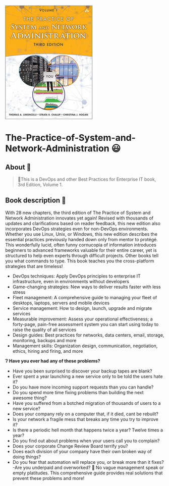 ![github_cover_banner](https://github.com/BongOwethu/The-Practice-of-System-and-Network-Administration/blob/main/system%20and%20networks%20admin%20banner.jpeg)
# The-Practice-of-System-and-Network-Administration 😃
## About 📜
> 🖤This is a DevOps and other Best Practices for Enterprise IT book, 3rd Edition, Volume 1.

## Book description 📑
With 28 new chapters, the third edition of The Practice of System and Network Administration innovates yet again! Revised with thousands of updates and clarifications based on reader feedback, this new edition also incorporates DevOps strategies even for non-DevOps environments.
Whether you use Linux, Unix, or Windows, this new edition describes the essential practices previously handed down only from mentor to protégé. This wonderfully lucid, often funny cornucopia of information introduces beginners to advanced frameworks valuable for their entire career, yet is structured to help even experts through difficult projects.
Other books tell you what commands to type. This book teaches you the cross-platform strategies that are timeless!

- DevOps techniques: Apply DevOps principles to enterprise IT infrastructure, even in environments without developers
- Game-changing strategies: New ways to deliver results faster with less stress
- Fleet management: A comprehensive guide to managing your fleet of desktops, laptops, servers and mobile devices
- Service management: How to design, launch, upgrade and migrate services
- Measurable improvement: Assess your operational effectiveness; a forty-page, pain-free assessment system you can start using today to raise the quality of all services
- Design guides: Best practices for networks, data centers, email, storage, monitoring, backups and more
- Management skills: Organization design, communication, negotiation, ethics, hiring and firing, and more

**❔ Have you ever had any of these problems?**
- Have you been surprised to discover your backup tapes are blank?
- Ever spent a year launching a new service only to be told the users hate it?
- Do you have more incoming support requests than you can handle?
- Do you spend more time fixing problems than building the next awesome thing?
- Have you suffered from a botched migration of thousands of users to a new service?
- Does your company rely on a computer that, if it died, cant be rebuilt?
- Is your network a fragile mess that breaks any time you try to improve it?
- Is there a periodic hell month that happens twice a year? Twelve times a year?
- Do you find out about problems when your users call you to complain?
- Does your corporate Change Review Board terrify you?
- Does each division of your company have their own broken way of doing things?
- Do you fear that automation will replace you, or break more than it fixes?
-Are you underpaid and overworked?
💙 No vague management speak or empty platitudes. This comprehensive guide provides real solutions that prevent these problems and more!

